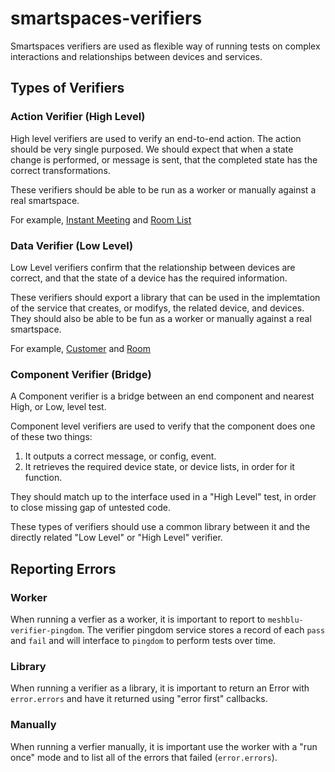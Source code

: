 # smartspaces-verifiers

Smartspaces verifiers are used as flexible way of running tests on complex interactions and relationships between devices and services.

## Types of Verifiers

### Action Verifier (High Level)

High level verifiers are used to verify an end-to-end action. The action should be very single purposed. We should expect that when a state change is performed, or message is sent, that the completed state has the correct transformations.

These verifiers should be able to be run as a worker or manually against a real smartspace.

For example, [Instant Meeting](https://github.com/octoblu/smartspaces-verifier-instant-meeting) and [Room List](https://github.com/octoblu/smartspaces-verifier-room-list) 

### Data Verifier (Low Level)

Low Level verifiers confirm that the relationship between devices are correct, and that the state of a device has the required information.

These verifiers should export a library that can be used in the implemtation of the service that creates, or modifys, the related device, and devices. They should also be able to be fun as a worker or manually against a real smartspace.

For example, [Customer](https://github.com/octoblu/smartspaces-verifier-customer) and [Room](https://github.com/octoblu/smartspaces-verifier-room) 

### Component Verifier (Bridge)

A Component verifier is a bridge between an end component and nearest High, or Low, level test.

Component level verifiers are used to verify that the component does one of these two things:

1. It outputs a correct message, or config, event.
2. It retrieves the required device state, or device lists, in order for it function.

They should match up to the interface used in a "High Level" test, in order to close missing gap of untested code.

These types of verifiers should use a common library between it and the directly related "Low Level" or "High Level" verifier.

## Reporting Errors

### Worker

When running a verfier as a worker, it is important to report to `meshblu-verifier-pingdom`. The verifier pingdom service stores a record of each `pass` and `fail` and will interface to `pingdom` to perform tests over time.

### Library

When running a verifier as a library, it is important to return an Error with `error.errors` and have it returned using "error first" callbacks.

### Manually

When running a verfier manually, it is important use the worker with a "run once" mode and to list all of the errors that failed (`error.errors`).
